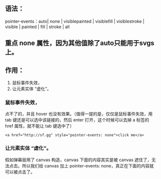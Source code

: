 ## 语法：
pointer-events：auto| none | visiblepainted | visiblefill | visiblestroke | visible | painted | fill | stroke | all
## 重点 none 属性，因为其他值除了auto只能用于svgs上。
## 作用：
1. 鼠标事件失效，
2. 让元素实体 “虚化”。

### 鼠标事件失效，
点不了的，并且 hover 也没有效果。（值得一提的是，仅仅是鼠标事件失效，用 tab 键还是可以选中该链接的，然后 enter 打开，这个时候可以去掉 a 标签的 href 属性，就不能让 tab 键选中了）
```
<a href="http://sf.gg" style="pointer-events: none">click me</a>
```
### 让元素实体 “虚化”。
假如弹幕层用了 canvas 构造，canvas 下面的内容其实是被 canvas 遮住了，无法点击。所以我们给 canvas 加上 pointer-events: none，真正在下面的内容就可以被点击了。